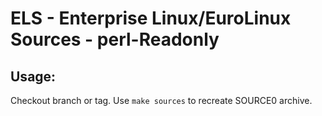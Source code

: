 # ELS - Enterprise Linux/EuroLinux Sources - perl-Readonly
 
## Usage:
  Checkout branch or tag. Use `make sources` to recreate  SOURCE0 archive.
